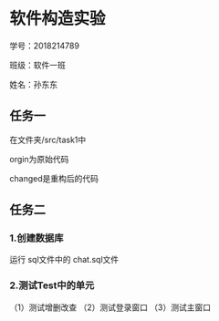 # 软件构造实验
学号：2018214789

班级：软件一班

姓名：孙东东
## 任务一
在文件夹/src/task1中

orgin为原始代码

changed是重构后的代码

## 任务二
### 1.创建数据库
运行 sql文件中的 chat.sql文件
### 2.测试Test中的单元
（1）测试增删改查
（2）测试登录窗口
（3）测试主窗口

